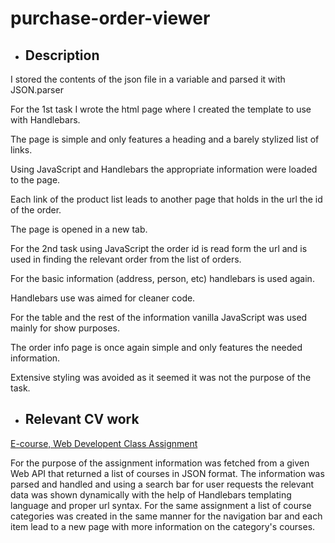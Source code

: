 # purchase-order-viewer
 
- ## Description

I stored the contents of the json file in a variable and parsed it with JSON.parser

For the 1st task I wrote the html page where I created the template to use with Handlebars.

The page is simple and only features a heading and a barely stylized list of links.

Using JavaScript and Handlebars the appropriate information were loaded to the page.

Each link of the product list leads to another page that holds in the url the id of the order.

The page is opened in a new tab.

For the 2nd task using JavaScript the order id is read form the url and is used in finding the relevant order from the list of orders.

For the basic information (address, person, etc) handlebars is used again.

Handlebars use was aimed for cleaner code.

For the table and the rest of the information vanilla JavaScript was used mainly for show purposes.

The order info page is once again simple and only features the needed information.

Extensive styling was avoided as it seemed it was not the purpose of the task.

- ## Relevant CV work

[E-course, Web Developent Class Assignment](https://github.com/s-lekka/e-course)

For the purpose of the assignment information was fetched from a given Web API that returned a list of courses in JSON format. The information was parsed and handled and using a search bar for user requests the relevant data was shown dynamically with the help of Handlebars templating language and proper url syntax. For the same assignment a list of course categories was created in the same manner for the navigation bar and each item lead to a new page with more information on the category's courses.